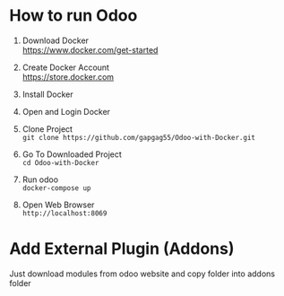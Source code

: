 # How to run Odoo

1. Download Docker\
https://www.docker.com/get-started

2. Create Docker Account\
https://store.docker.com

3. Install Docker
 
4. Open and Login Docker

5. Clone Project\
```git clone https://github.com/gapgag55/Odoo-with-Docker.git```

6. Go To Downloaded Project\
```cd Odoo-with-Docker```

7. Run odoo\
```docker-compose up ```

8. Open Web Browser\
```http://localhost:8069```

# Add External Plugin (Addons)
Just download modules from odoo website and copy folder into addons folder
